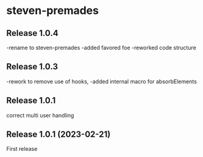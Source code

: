 # steven-premades

## Release 1.0.4
-rename to steven-premades
-added favored foe
-reworked code structure
## Release 1.0.3
-rework to remove use of hooks,
-added internal macro for absorbElements
## Release 1.0.1
correct multi user handling
## Release 1.0.1 (2023-02-21)
First release
